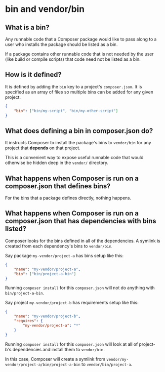 # bin and vendor/bin

## What is a bin?

Any runnable code that a Composer package would like to pass along
to a user who installs the package should be listed as a bin.

If a package contains other runnable code that is not needed by the
user (like build or compile scripts) that code need not be listed
as a bin.


## How is it defined?

It is defined by adding the `bin` key to a project's `composer.json`.
It is specified as an array of files so multiple bins can be added
for any given project.

~~~json
{
    "bin": ["bin/my-script", "bin/my-other-script"]
}
~~~


## What does defining a bin in composer.json do?

It instructs Composer to install the package's bins to `vendor/bin`
for any project that **depends** on that project.

This is a convenient way to expose useful runnable code that would
otherwise be hidden deep in the `vendor/` directory.


## What happens when Composer is run on a composer.json that defines bins?

For the bins that a package defines directly, nothing happens.


## What happens when Composer is run on a composer.json that has dependencies with bins listed?

Composer looks for the bins defined in all of the dependencies. A
symlink is created from each dependency's bins to `vendor/bin`.

Say package `my-vendor/project-a` has bins setup like this:

~~~json
{
    "name": "my-vendor/project-a",
    "bin": ["bin/project-a-bin"]
}
~~~

Running `composer install` for this `composer.json` will not do
anything with `bin/project-a-bin`.

Say project `my-vendor/project-b` has requirements setup like this:

~~~json
{
    "name": "my-vendor/project-b",
    "requires": {
        "my-vendor/project-a": "*"
    }
}
~~~

Running `composer install` for this `composer.json` will look at
all of project-b's dependencies and install them to `vendor/bin`.

In this case, Composer will create a symlink from
`vendor/my-vendor/project-a/bin/project-a-bin` to `vendor/bin/project-a`.